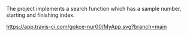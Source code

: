 The project implements a search function which has a sample number, starting and finishing index. 

https://app.travis-ci.com/gokce-nur00/MyApp.svg?branch=main